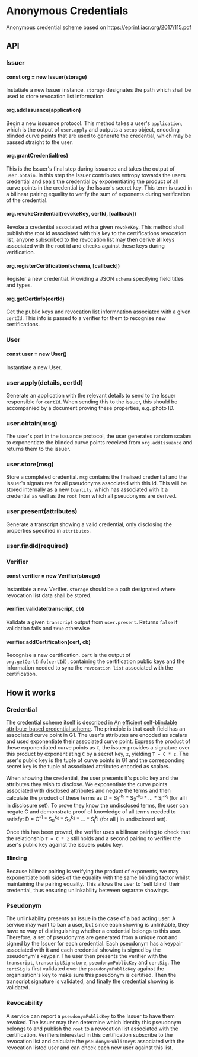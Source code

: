 # Anonymous Credentials

Anonymous credential scheme based on https://eprint.iacr.org/2017/115.pdf


## API

### Issuer

#### const org = new Issuer(storage)

Instatiate a new Issuer instance. `storage` designates the path which shall be used to store revocation list information.

#### org.addIssuance(application)

Begin a new issuance protocol. This method takes a user's `application`, which is the output of `user.apply` and outputs a `setup` object, encoding blinded curve points that are used to generate the credential, which may be passed straight to the user.

#### org.grantCredential(res)

This is the Issuer's final step during issuance and takes the output of `user.obtain`. In this step the Issuer contributes entropy towards the users credential and seals the credential by exponentiating the product of all curve points in the credential by the Issuer's secret key. This term is used in a bilinear pairing equality to verify the sum of exponents during verification of the credential.

#### org.revokeCredential(revokeKey, certId, [callback])

Revoke a credential associated with a given `revokeKey`. This method shall publish the root id associated with this key to the certifications revocation list, anyone subscribed to the revocation list may then derive all keys associated with the root id and checks against these keys during verification.

#### org.registerCertification(schema, [callback])

Register a new credential. Providing a JSON `schema` specifying field titles and types.

#### org.getCertInfo(certId)

Get the public keys and revocation list informnation associated with a given `certId`. This info is passed to a verifier for them to recognise new certifications. 


### User

#### const user = new User()

Instantiate a new User.

### user.apply(details, certId)

Generate an application with the relevant details to send to the Issuer responsible for `certId`. When sending this to the issuer, this should be accompanied by a document proving these properties, e.g. photo ID.

### user.obtain(msg)

The user's part in the issuance protocol, the user generates random scalars to exponentiate the blinded curve points received from `org.addIssuance` and returns them to the issuer.

### user.store(msg)

Store a completed credential. `msg` contains the finalised credential and the Issuer's signatures for all pseudonyms associated with this id. This will be stored internally as a new `Identity`, which has associated with it a credential as well as the `root` from which all pseudonyms are derived.

### user.present(attributes)

Generate a transcript showing a valid credential, only disclosing the properties specified in `attributes`.

### user.findId(required)


### Verifier

#### const verifier = new Verifier(storage)

Instantiate a new Verifier. `storage` should be a path designated where revocation list data shall be stored.

#### verifier.validate(transcript, cb)

Validate a given `transcript` output from `user.present`. Returns `false` if validation fails and `true` otherwise

#### verifier.addCertification(cert, cb)

Recognise a new certification. `cert` is the output of `org.getCertInfo(certId)`, containing the certification public keys and the information needed to sync the `revocation list` associated with the certification.


## How it works

### Credential

The credential scheme itself is described in [An efficient self-blindable attribute-based credential scheme](https://eprint.iacr.org/2017/115.pdf). The principle is that each field has an associated curve point in G1. The user's attributes are encoded as scalars and used exponentiate their associated curve point. Express the product of these exponentiated curve points as `C`, the issuer provides a signature over this product by exponentiating `C` by a secret key, `z`, yielding `T = C * z`. The user's public key is the tuple of curve points in G1 and the corresponding secret key is the tuple of associated attributes encoded as scalars.

When showing the credential, the user presents it's public key and the attributes they wish to disclose. We exponentiate the curve points associated with disclosed attributes and negate the terms and then calculate the product of these terms as D = S<sub>1</sub><sup>-k<sub>1</sub></sup> * S<sub>3</sub><sup>-k<sub>3</sub></sup> * ... * S<sub>i</sub><sup>-k<sub>i</sub></sup> (for all i in disclosure set). To prove they know the undisclosed terms, the user can negate C and demonstrate proof of knowledge of all terms needed to satisfy: D = C<sup>-1</sup> * S<sub>0</sub><sup>k<sub>0</sub></sup> * S<sub>2</sub><sup>k<sub>2</sub></sup> * ... * S<sub>j</sub><sup>k<sub>j</sub></sup> (for all j in undisclosed set).

Once this has been proved, the verifier uses a bilinear pairing to check that the relationship `T = C * z` still holds and a second pairing to verifier the user's public key against the issuers public key.

#### Blinding

Because bilinear pairing is verifying the product of exponents, we may exponentiate both sides of the equality with the same blinding factor whilst maintaining the pairing equality. This allows the user to 'self blind' their credential, thus ensuring unlinkability between separate showings.


### Pseudonym

The unlinkability presents an issue in the case of a bad acting user. A service may want to ban a user, but since each showing is unlinkable, they have no way of distinguishing whether a credential belongs to this user. Therefore, a set of pseudonyms are generated from a unique root and signed by the Issuer for each credential. Each pseudonym has a keypair associated with it and each credential showing is signed by the pseudonym's keypair. The user then presents the verifier with the `transcript`, `transcriptSignature`, `pseudonymPublicKey` and `certSig`. The `certSig` is first validated over the `pseudonymPublicKey` against the organisation's key to make sure this pseudonym is certified. Then the transcript signature is validated, and finally the credential showing is validated.

### Revocability

A service can report a `pseudonymPublicKey` to the Issuer to have them revoked. The Issuer may then determine which identity this pseudonym belongs to and publish the `root` to a revocation list associated with the certification. Verifiers interested in this certification subscribe to the revocation list and calculate the `pseudonymPublicKey`s associated with the revocation listed user and can check each new user against this list.
